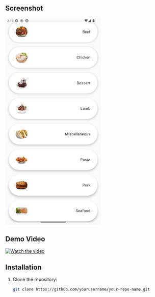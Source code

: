 ## Screenshot
<img src="https://raw.githubusercontent.com/abdo-essam/MealsApp/master/AppScreen.png" alt="App Screenshot" width="300"/>


## Demo Video
[![Watch the video](https://your-image-hosting-service.com/thumbnail.jpg)](https://drive.google.com/file/d/1l2uuN9nTInvKOGIXto8oYBojKptlKQph/view?usp=sharing)

## Installation
1. Clone the repository:
   ```bash
   git clone https://github.com/yourusername/your-repo-name.git
